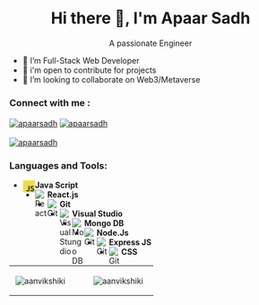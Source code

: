 <h1 align="center">Hi there 👋, I'm Apaar Sadh</h1>
<p align="center">A passionate Engineer</p>

- 🔭 I’m Full-Stack Web Developer
- 🌱 i'm open to contribute for projects
- 👯 I’m looking to collaborate on Web3/Metaverse

<h3>Connect with me :</h3>


<a href="https://linkedin.com/in/apaarsadh" target="blank"><img align="center" src="https://www.freeiconspng.com/uploads/linkedin-logo-3.png" alt="apaarsadh" height="45" width="50" /></a>
<a href="https://twitter.com/inconvenientbuo" target="blank"><img align="center" src="https://about.twitter.com/content/dam/about-twitter/en/brand-toolkit/brand-download-img-1.jpg.twimg.1920.jpg" alt="apaarsadh" height="45" width="50" /></a>
<br><br>
<a href="https://yourdailyextensions.hashnode.dev/" target="blank"><img src="https://cdn.hashnode.com/res/hashnode/image/upload/v1611902473383/CDyAuTy75.png?auto=compress" alt="apaarsadh" height="45" width="50" /></a>


<h3 align="left">Languages and Tools:</h3>

- <img align="left" alt="JS" width="22px" src="https://raw.githubusercontent.com/devicons/devicon/master/icons/javascript/javascript-original.svg" />  **Java Script**
- <img align="left" alt="React" width="22px" src="https://upload.wikimedia.org/wikipedia/commons/thumb/a/a7/React-icon.svg/1024px-React-icon.svg.png?20220125121207" />  **React.js**
- <img align="left" alt="Git" width="22px" src="https://cdn-icons-png.flaticon.com/512/25/25231.png" /> **Git**
- <img align="left" alt="Visual Studio" width="22px" src="https://cdn.jsdelivr.net/npm/simple-icons@v3/icons/visualstudio.svg"/>  **Visual Studio**
- <img align="left" alt="Mongo DB" width="22px" src="https://res.cloudinary.com/crunchbase-production/image/upload/c_lpad,f_auto,q_auto:eco,dpr_1/erkxwhl1gd48xfhe2yld"/>  **Mongo DB**
- <img align="left" alt="Git" width="22px" src="https://w1.pngwing.com/pngs/885/534/png-transparent-green-grass-nodejs-javascript-react-mean-angularjs-logo-symbol-thumbnail.png" /> **Node.Js**
- <img align="left" alt="Git" width="22px" src="https://assets.website-files.com/61ca3f775a79ec5f87fcf937/6202fcdee5ee8636a145a41b_1234.png" /> **Express JS**
- <img align="left" alt="Git" width="22px" src="https://upload.wikimedia.org/wikipedia/commons/thumb/6/62/CSS3_logo.svg/800px-CSS3_logo.svg.png" /> **CSS**


<table width="100%"> 
  <tr>
    <td width="50%">
      <p>&nbsp;<img align="center" src="https://github-readme-stats.vercel.app/api?username=apaarsadhh&show_icons=true&locale=en" alt="aanvikshiki" /></p>
    </td>
    <td width="40%">
      <p><img align="center" src="https://github-readme-stats.vercel.app/api/top-langs?username=apaarsadhh&show_icons=true&locale=en&layout=compact" alt="aanvikshiki" /></p>
    </td>
  </tr>
</table>
